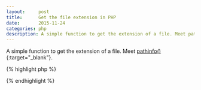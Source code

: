 ```yaml
---
layout:     post
title:      Get the file extension in PHP
date:       2015-11-24
categories: php
description: A simple function to get the extension of a file. Meet pathinfo().
---
```


A simple function to get the extension of a file. Meet [pathinfo()](https://php.net/pathinfo){:target="_blank"}.

{% highlight php %}
<?php $extension = pathinfo($filename, PATHINFO_EXTENSION); ?>
{% endhighlight %}
